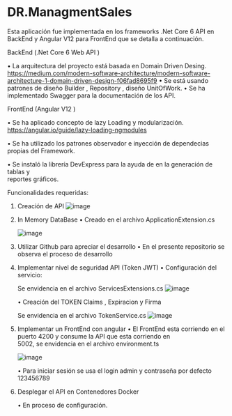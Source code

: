 # DR.ManagmentSales

Esta aplicación fue implementada en los frameworks .Net Core 6 API en BackEnd y Angular V12 para FrontEnd que se detalla a continuación.

BackEnd (.Net Core 6 Web API )

•	La arquitectura del proyecto está basada en Domain Driven Desing.
  https://medium.com/modern-software-architecture/modern-software-architecture-1-domain-driven-design-f06fad8695f9
•	Se está usando patrones de diseño Builder , Repository ,  diseño UnitOfWork.
•	Se ha implementado Swagger para la documentación de los API.

FrontEnd (Angular V12 )

•	Se ha aplicado concepto de lazy Loading y modularización.
  https://angular.io/guide/lazy-loading-ngmodules
  
•	Se ha utilizado los patrones observador  e inyección de dependecias propias del 
  Framework.

•	Se instaló la librería DevExpress para la ayuda de en la generación de tablas y  
  reportes gráficos.


Funcionalidades requeridas:
1.  Creación de API
      ![image](https://user-images.githubusercontent.com/66335401/222520771-61c7e46a-b938-4e42-a97c-532bbdb5bbf8.png)

2. In Memory DataBase
   •  Creado en el archivo ApplicationExtension.cs

      ![image](https://user-images.githubusercontent.com/66335401/222520920-68535502-89dd-4603-92e7-5aea246400ed.png)

3. Utilizar Github para apreciar el desarrollo
    •  En el presente repositorio se observa el proceso de desarrollo

4. Implementar nivel de seguridad API (Token JWT)
   •  Configuración del servicio:

     Se envidencia en el archivo  ServicesExtensions.cs
     ![image](https://user-images.githubusercontent.com/66335401/222521237-83a158a7-f9a7-4d89-a450-b64a8b3d3122.png)
    
   •  Creación del TOKEN Claims , Expiracion y Firma
  
     Se envidencia en el archivo  TokenService.cs
     ![image](https://user-images.githubusercontent.com/66335401/222521574-e23e1274-48a0-4f1e-a433-6b414e3773db.png)

5. Implementar un FrontEnd con angular
   •  El FrontEnd esta corriendo en el puerto 4200 y consume la API que esta corriendo en   
      5002, se envidencia en el archivo environment.ts
    
      ![image](https://user-images.githubusercontent.com/66335401/222522529-3ada8e7f-c5b9-47e2-9e9d-8039839d65a9.png)

   •  Para iniciar sesión se usa el login admin y contraseña por defecto 123456789

6. Desplegar el API en Contenedores Docker

   •  En proceso de configuración.


